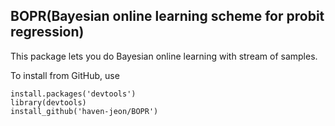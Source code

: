 BOPR(Bayesian online learning scheme for probit regression)
---------------

This package lets you do Bayesian online learning with stream of samples.

To install from GitHub, use

    install.packages('devtools')
    library(devtools)
    install_github('haven-jeon/BOPR')


